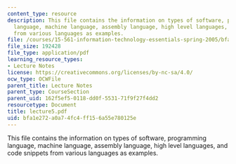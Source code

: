 ```yaml
---
content_type: resource
description: This file contains the information on types of software, programming
  language, machine language, assembly language, high level languages, and code snippets
  from various languages as examples.
file: /courses/15-561-information-technology-essentials-spring-2005/bfa1e272a0a74fc4ff156a55e780125e_lecture5.pdf
file_size: 192428
file_type: application/pdf
learning_resource_types:
- Lecture Notes
license: https://creativecommons.org/licenses/by-nc-sa/4.0/
ocw_type: OCWFile
parent_title: Lecture Notes
parent_type: CourseSection
parent_uid: 162f5ef5-0118-dd0f-5531-71f9f27f4dd2
resourcetype: Document
title: lecture5.pdf
uid: bfa1e272-a0a7-4fc4-ff15-6a55e780125e
---
```

This file contains the information on types of software, programming language, machine language, assembly language, high level languages, and code snippets from various languages as examples.